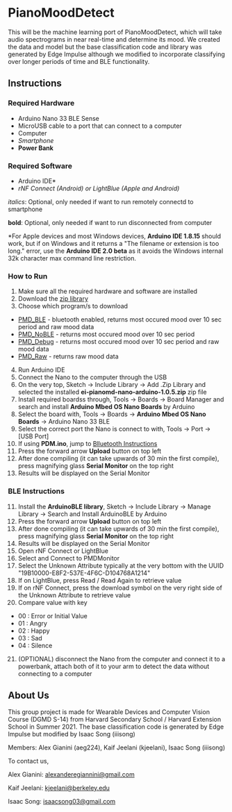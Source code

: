 # PianoMoodDetect
This will be the machine learning port of PianoMoodDetect, which will take audio spectrograms in near real-time and determine its mood. We created the data and model but the  base classification code and library was generated by Edge Impulse although we modified to incorporate classifying over longer periods of time and BLE functionality.

## Instructions
### Required Hardware
- Arduino Nano 33 BLE Sense
- MicroUSB cable to a port that can connect to a computer
- Computer
- *Smartphone*
- **Power Bank**

### Required Software
- Arduino IDE*
- *rNF Connect (Android) or LightBlue (Apple and Android)*


*italics*: Optional, only needed if want to run remotely connectd to smartphone

**bold**: Optional, only needed if want to run disconnected from computer

\*For Apple devices and most Windows devices, **Arduino IDE 1.8.15** should work, but if on Windows and it returns a "The filename or extension is too long." error, use the **Arduino IDE 2.0 beta** as it avoids the Windows internal 32k character max command line restriction.


### How to Run
1. Make sure all the required hardware and software are installed
2. Download the [zip library](ei-pianomd-nano-arduino-1.0.5.zip)
3. Choose which program/s to download
  - [PMD_BLE](PMD_BLE.ino) - bluetooth enabled, returns most occured mood over 10 sec period and raw mood data
  - [PMD_NoBLE](PMD_NoBLE.ino) - returns most occured mood over 10 sec period
  - [PMD_Debug](PMD_Debug.ino) - returns most occured mood over 10 sec period and raw mood data
  - [PMD_Raw](PMD_Raw.ino) - returns raw mood data
4. Run Arduino IDE
5. Connect the Nano to the computer through the USB
6. On the very top, Sketch -> Include Library -> Add .Zip Library and selected the installed **ei-pianomd-nano-arduino-1.0.5.zip** zip file
7. Install required boardss through, Tools -> Boards -> Board Manager and search and install **Arduino Mbed OS Nano Boards** by Arduino
8. Select the board with, Tools -> Boards -> **Arduino Mbed OS Nano Boards** -> Arduino Nano 33 BLE
9. Select the correct port the Nano is connect to with, Tools -> Port -> [USB Port]
10. If using **PDM.ino**, jump to [Blluetooth Instructions](https://github.com/fieryraidenx/PianoMoodDetect#ble-instructions)
11. Press the forward arrow **Upload** button on top left
12. After done compiling (it can take upwards of 30 min the first compile), press magnifying glass **Serial Monitor** on the top right
13. Results will be displayed on the Serial Monitor

### BLE Instructions
11. Install the **ArduinoBLE library**, Sketch -> Include Library -> Manage Library -> Search and Install ArduinoBLE by Arduino
12. Press the forward arrow **Upload** button on top left
13. After done compiling (it can take upwards of 30 min the first compile), press magnifying glass **Serial Monitor** on the top right
14. Results will be displayed on the Serial Monitor
15. Open rNF Connect or LightBlue
16. Select and Connect to PMDMonitor
17. Select the Unknown Attribute typically at the very bottom with the UUID "19B10000-E8F2-537E-4F6C-D104768A1214"
18. If on LightBlue, press Read / Read Again to retrieve value
19. If on rNF Connect, press the download symbol on the very right side of the Unknown Attribute to retrieve value
20. Compare value with key
  - 00 : Error or Initial Value
  - 01 : Angry
  - 02 : Happy
  - 03 : Sad
  - 04 : Silence
21. (OPTIONAL) disconnect the Nano from the computer and connect it to a powerbank, attach both of it to your arm to detect the data without connecting to a computer


## About Us
This group project is made for Wearable Devices and Computer Vision Course (DGMD S-14) from Harvard Secondary School / Harvard Extension School in Summer 2021.
The base classification code is generated by Edge Impulse but modified by Isaac Song (iiisong)

Members: Alex Gianini (aeg224), Kaif Jeelani (kjeelani), Isaac Song (iiisong)


To contact us,

Alex Gianini: alexanderegiannini@gmail.com

Kaif Jeelani: kjeelani@berkeley.edu

Isaac Song: isaacsong03@gmail.com
